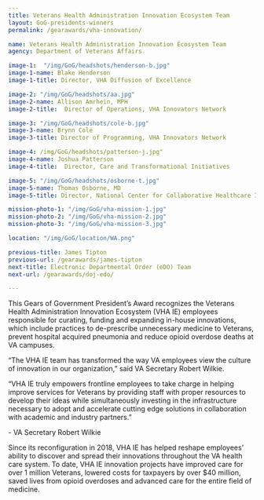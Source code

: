 ```yaml
---
title: Veterans Health Administration Innovation Ecosystem Team
layout: GoG-presidents-winners
permalink: /gearawards/vha-innovation/

name: Veterans Health Administration Innovation Ecosystem Team
agency: Department of Veterans Affairs

image-1:  "/img/GoG/headshots/henderson-b.jpg"
image-1-name: Blake Henderson
image-1-title: Director, VHA Diffusion of Excellence

image-2: "/img/GoG/headshots/aa.jpg"
image-2-name: Allison Amrhein, MPH
image-2-title:  Director of Operations, VHA Innovators Network

image-3: "/img/GoG/headshots/cole-b.jpg"
image-3-name: Brynn Cole
image-3-title: Director of Programming, VHA Innovators Network

image-4: /img/GoG/headshots/patterson-j.jpg"
image-4-name: Joshua Patterson
image-4-title:  Director, Care and Transformational Initiatives

image-5: "/img/GoG/headshots/osborne-t.jpg"
image-5-name: Thomas Osborne, MD
image-5-title: Director, National Center for Collaborative Healthcare Innovation

mission-photo-1: "/img/GoG/vha-mission-1.jpg"
mission-photo-2: "/img/GoG/vha-mission-2.jpg"
mission-photo-3: "/img/GoG/vha-mission-3.jpg"

location: "/img/GoG/location/WA.png"

previous-title: James Tipton
previous-url: /gearawards/james-tipton
next-title: Electronic Departmental Order (eDO) Team
next-url: /gearawards/doj-edo/

---
```


This Gears of Government President’s Award recognizes the Veterans Health Administration Innovation Ecosystem (VHA IE) employees responsible for curating, funding and expanding in-house innovations, which include practices to de-prescribe unnecessary medicine to Veterans, prevent hospital acquired pneumonia and reduce opioid overdose deaths at VA campuses.

“The VHA IE team has transformed the way VA employees view the culture of innovation in our organization,” said VA Secretary Robert Wilkie.
<div class="testimonial-blockquote">
  <p>“VHA IE truly empowers frontline employees to take charge in helping improve services for Veterans by providing staff with proper resources to develop their ideas while simultaneously investing in the infrastructure necessary to adopt and accelerate cutting edge solutions in collaboration with academic and industry partners.”</p>
  - VA Secretary Robert Wilkie
</div>  

Since its reconfiguration in 2018, VHA IE has helped reshape employees’ ability to discover and spread their innovations throughout the VA health care system. To date, VHA IE innovation projects have improved care for over 1 million Veterans, lowered costs for taxpayers by over $40 million, saved lives from opioid overdoses and advanced care for the entire field of medicine.
